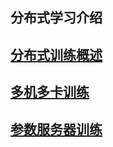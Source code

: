 ## 分布式学习介绍

## [分布式训练概述](https://fleet-x.readthedocs.io/en/latest/paddle_fleet_rst/distributed_introduction.html)


## [多机多卡训练](https://fleet-x.readthedocs.io/en/latest/paddle_fleet_rst/collective/collective_quick_start.html)


## [参数服务器训练](https://fleet-x.readthedocs.io/en/latest/paddle_fleet_rst/parameter_server/ps_quick_start.html)
